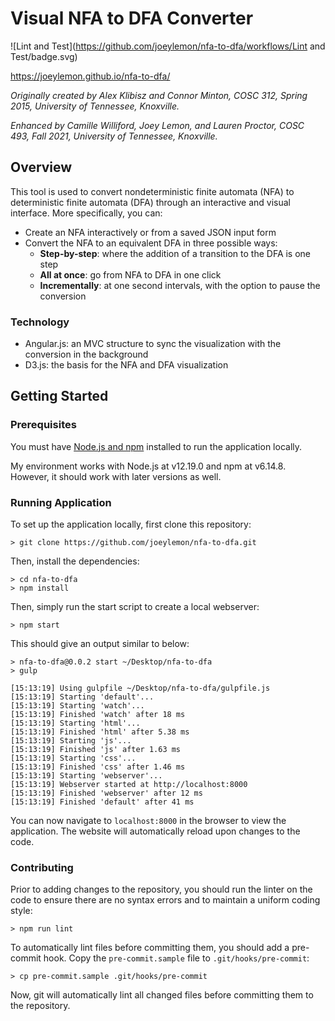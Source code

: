 # Visual NFA to DFA Converter
![Lint and Test](https://github.com/joeylemon/nfa-to-dfa/workflows/Lint and Test/badge.svg)

https://joeylemon.github.io/nfa-to-dfa/

_Originally created by Alex Klibisz and Connor Minton, COSC 312, Spring 2015, University of Tennessee, Knoxville._

_Enhanced by Camille Williford, Joey Lemon, and Lauren Proctor, COSC 493, Fall 2021, University of Tennessee, Knoxville._

## Overview

This tool is used to convert nondeterministic finite automata (NFA) to deterministic finite automata (DFA) through an interactive and visual interface. More specifically, you can:
- Create an NFA interactively or from a saved JSON input form
- Convert the NFA to an equivalent DFA in three possible ways:
    - **Step-by-step**: where the addition of a transition to the DFA is one step
    - **All at once**: go from NFA to DFA in one click
    - **Incrementally**: at one second intervals, with the option to pause the conversion

### Technology

- Angular.js: an MVC structure to sync the visualization with the conversion in the background
- D3.js: the basis for the NFA and DFA visualization

## Getting Started

### Prerequisites

You must have [Node.js and npm](https://nodejs.org/en/) installed to run the application locally.

My environment works with Node.js at v12.19.0 and npm at v6.14.8. However, it should work with later versions as well.

### Running Application

To set up the application locally, first clone this repository:
```shell
> git clone https://github.com/joeylemon/nfa-to-dfa.git
```

Then, install the dependencies:
```shell
> cd nfa-to-dfa
> npm install
```

Then, simply run the start script to create a local webserver:
```shell
> npm start
```

This should give an output similar to below:
```shell
> nfa-to-dfa@0.0.2 start ~/Desktop/nfa-to-dfa
> gulp

[15:13:19] Using gulpfile ~/Desktop/nfa-to-dfa/gulpfile.js
[15:13:19] Starting 'default'...
[15:13:19] Starting 'watch'...
[15:13:19] Finished 'watch' after 18 ms
[15:13:19] Starting 'html'...
[15:13:19] Finished 'html' after 5.38 ms
[15:13:19] Starting 'js'...
[15:13:19] Finished 'js' after 1.63 ms
[15:13:19] Starting 'css'...
[15:13:19] Finished 'css' after 1.46 ms
[15:13:19] Starting 'webserver'...
[15:13:19] Webserver started at http://localhost:8000
[15:13:19] Finished 'webserver' after 12 ms
[15:13:19] Finished 'default' after 41 ms

```

You can now navigate to `localhost:8000` in the browser to view the application. The website will automatically reload upon changes to the code.

### Contributing

Prior to adding changes to the repository, you should run the linter on the code to ensure there are no syntax errors and to maintain a uniform coding style:
```shell
> npm run lint
```

To automatically lint files before committing them, you should add a pre-commit hook. Copy the `pre-commit.sample` file to `.git/hooks/pre-commit`:
```shell
> cp pre-commit.sample .git/hooks/pre-commit
```

Now, git will automatically lint all changed files before committing them to the repository.
